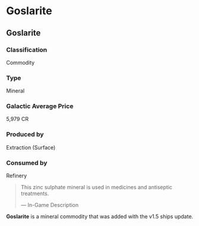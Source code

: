 # Goslarite
## Goslarite

		

### Classification

Commodity

### Type

Mineral

### Galactic Average Price

5,979 CR

### Produced by

Extraction (Surface)

### Consumed by

Refinery

> 
> 
> This zinc sulphate mineral is used in medicines and antiseptic treatments.
> 
> 
> — In-Game Description
> 

**Goslarite** is a mineral commodity that was added with the v1.5 ships update.